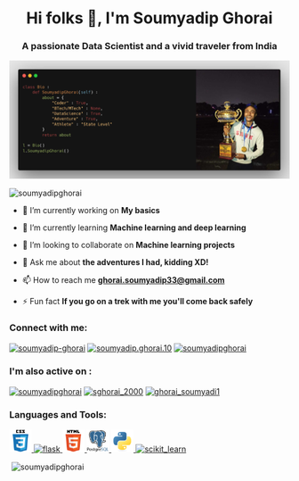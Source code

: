 
<h1 align="center">Hi folks 👋, I'm Soumyadip Ghorai</h1>
<h3 align="center">A passionate Data Scientist and a vivid traveler from India</h3>

<p align = 'center' >
    <img alt = 'home_imge' src = 'banner.jpg'>
</p>
<p align="left"> <img src="https://komarev.com/ghpvc/?username=soumyadipghorai&label=Profile%20views&color=0e75b6&style=flat" alt="soumyadipghorai" /> </p>

- 🔭 I’m currently working on **My basics**

- 🌱 I’m currently learning **Machine learning and deep learning**

- 👯 I’m looking to collaborate on **Machine learning projects**

- 💬 Ask me about **the adventures I had, kidding XD!**

- 📫 How to reach me **ghorai.soumyadip33@gmail.com**

- ⚡ Fun fact **If you go on a trek with me you'll come back safely**

<h3 align="left">Connect with me:</h3>
<p align="left">
<a href="https://linkedin.com/in/soumyadip-ghorai" target="blank"><img align="center" src="https://raw.githubusercontent.com/rahuldkjain/github-profile-readme-generator/master/src/images/icons/Social/linked-in-alt.svg" alt="soumyadip-ghorai" height="30" width="40" /></a>
<a href="https://fb.com/soumyadip.ghorai.10" target="blank"><img align="center" src="https://raw.githubusercontent.com/rahuldkjain/github-profile-readme-generator/master/src/images/icons/Social/facebook.svg" alt="soumyadip.ghorai.10" height="30" width="40" /></a>
<a href="https://instagram.com/soumyadipghorai" target="blank"><img align="center" src="https://raw.githubusercontent.com/rahuldkjain/github-profile-readme-generator/master/src/images/icons/Social/instagram.svg" alt="soumyadipghorai" height="30" width="40" /></a>
</p>


<h3 align="left">I'm also active on :</h3>
<p align="left">
<a href="https://kaggle.com/soumyadipghorai" target="blank"><img align="center" src="https://raw.githubusercontent.com/rahuldkjain/github-profile-readme-generator/master/src/images/icons/Social/kaggle.svg" alt="soumyadipghorai" height="30" width="40" /></a>
<a href="https://www.codechef.com/users/sghorai_2000" target="blank"><img align="center" src="https://cdn.jsdelivr.net/npm/simple-icons@3.1.0/icons/codechef.svg" alt="sghorai_2000" height="30" width="40" /></a>
<a href="https://www.hackerrank.com/ghorai_soumyadi1" target="blank"><img align="center" src="https://raw.githubusercontent.com/rahuldkjain/github-profile-readme-generator/master/src/images/icons/Social/hackerrank.svg" alt="ghorai_soumyadi1" height="30" width="40" /></a>
</p>

<h3 align="left">Languages and Tools:</h3>
<p align="left"> <a href="https://www.w3schools.com/css/" target="_blank"> <img src="https://raw.githubusercontent.com/devicons/devicon/master/icons/css3/css3-original-wordmark.svg" alt="css3" width="40" height="40"/> </a> <a href="https://flask.palletsprojects.com/" target="_blank"> <img src="https://www.vectorlogo.zone/logos/pocoo_flask/pocoo_flask-icon.svg" alt="flask" width="40" height="40"/> </a> <a href="https://www.w3.org/html/" target="_blank"> <img src="https://raw.githubusercontent.com/devicons/devicon/master/icons/html5/html5-original-wordmark.svg" alt="html5" width="40" height="40"/> </a> <a href="https://www.postgresql.org" target="_blank"> <img src="https://raw.githubusercontent.com/devicons/devicon/master/icons/postgresql/postgresql-original-wordmark.svg" alt="postgresql" width="40" height="40"/> </a> <a href="https://www.python.org" target="_blank"> <img src="https://raw.githubusercontent.com/devicons/devicon/master/icons/python/python-original.svg" alt="python" width="40" height="40"/> </a> <a href="https://scikit-learn.org/" target="_blank"> <img src="https://upload.wikimedia.org/wikipedia/commons/0/05/Scikit_learn_logo_small.svg" alt="scikit_learn" width="40" height="40"/> </a> </p>

<p>&nbsp;<img align="center" src="https://github-readme-stats.vercel.app/api?username=soumyadipghorai&show_icons=true&locale=en" alt="soumyadipghorai" /></p>
